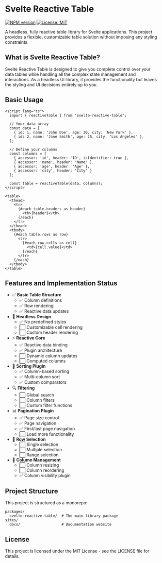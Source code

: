 # Svelte Reactive Table

[![NPM version](https://img.shields.io/npm/v/svelte-reactive-table.svg?style=flat)](https://www.npmjs.com/package/svelte-reactive-table)
[![License: MIT](https://img.shields.io/badge/License-MIT-blue.svg)](https://opensource.org/licenses/MIT)

A headless, fully reactive table library for Svelte applications. This project provides a flexible, customizable table solution without imposing any styling constraints.

## What is Svelte Reactive Table?

Svelte Reactive Table is designed to give you complete control over your data tables while handling all the complex state management and interactions. As a headless UI library, it provides the functionality but leaves the styling and UI decisions entirely up to you.

## Basic Usage

```svelte
<script lang="ts">
  import { reactiveTable } from 'svelte-reactive-table';

  // Your data array
  const data = [
    { id: 1, name: 'John Doe', age: 30, city: 'New York' },
    { id: 2, name: 'Jane Smith', age: 25, city: 'Los Angeles' },
  ];

  // Define your columns
  const columns = [
    { accessor: 'id', header: 'ID', isIdentifier: true },
    { accessor: 'name', header: 'Name' },
    { accessor: 'age', header: 'Age' },
    { accessor: 'city', header: 'City' }
  ];

  const table = reactiveTable(data, columns);
</script>

<table>
  <thead>
    <tr>
      {#each table.headers as header}
        <th>{header}</th>
      {/each}
    </tr>
  </thead>
  <tbody>
    {#each table.rows as row}
      <tr>
        {#each row.cells as cell}
          <td>{cell.value}</td>
        {/each}
      </tr>
    {/each}
  </tbody>
</table>
```

## Features and Implementation Status

- ✅ **Basic Table Structure**
  - ✅ Column definitions
  - ✅ Row rendering
  - ✅ Reactive data updates
- 🧠 **Headless Design**
  - ✅ No predefined styles
  - ⬜ Customizable cell rendering
  - ⬜ Custom header rendering
- ⚡ **Reactive Core**
  - ✅ Reactive data binding
  - ✅ Plugin architecture
  - ⬜ Dynamic column updates
  - ⬜ Computed columns
- 🔄 **Sorting Plugin**
  - ✅ Column-based sorting
  - ✅ Multi-column sort
  - ✅ Custom comparators
- 🔍 **Filtering**
  - ⬜ Global search
  - ⬜ Column filters
  - ⬜ Custom filter functions
- 📊 **Pagination Plugin**
  - ✅ Page size control
  - ✅ Page navigation
  - ✅ First/last page navigation
  - ⬜ Load more functionality
- 🔢 **Row Selection**
  - ⬜ Single selection
  - ⬜ Multiple selection
  - ⬜ Range selection
- 🔗 **Column Management**
  - ⬜ Column resizing
  - ⬜ Column reordering
  - ✅ Column visibility plugin

## Project Structure

This project is structured as a monorepo:

```
packages/
  svelte-reactive-table/  # The main library package
sites/
  docs/                   # Documentation website
```

## License

This project is licensed under the MIT License - see the LICENSE file for details.